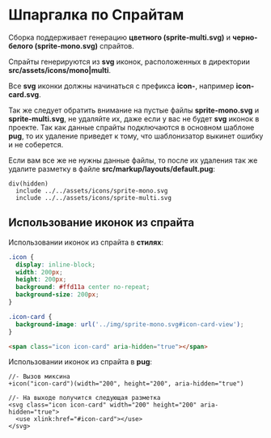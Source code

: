 # Шпаргалка по Спрайтам

Сборка поддерживает генерацию **цветного (sprite-multi.svg)** и **черно-белого (sprite-mono.svg)** спрайтов.

Спрайты генерируются из **svg** иконок, расположенных в директории **src/assets/icons/mono|multi**.

Все **svg** иконки должны начинаться с префикса **icon-**, например **icon-card.svg**.

Так же следует обратить внимание на пустые файлы **sprite-mono.svg** и **sprite-multi.svg**, не удаляйте их, даже если у вас не будет **svg** иконок в проекте. Так как данные спрайты подключаются в основном шаблоне **pug**, то их удаление приведет к тому, что шаблонизатор выкинет ошибку и не соберется.

Если вам все же не нужны данные файлы, то после их удаления так же удалите разметку в файле **src/markup/layouts/default.pug**:

```pug
div(hidden)
  include ../../assets/icons/sprite-mono.svg
  include ../../assets/icons/sprite-multi.svg
```

## Использование иконок из спрайта

Использовании иконок из спрайта в **стилях**:

```css
.icon {
  display: inline-block;
  width: 200px;
  height: 200px;
  background: #ffd11a center no-repeat;
  background-size: 200px;
}

.icon-card {
  background-image: url('../img/sprite-mono.svg#icon-card-view');
}
```

```html
<span class="icon icon-card" aria-hidden="true"></span>
```

Использовании иконок из спрайта в **pug**:

```pug
//- Вызов миксина
+icon("icon-card")(width="200", height="200", aria-hidden="true")

//- На выходе получится следующая разметка
<svg class="icon icon-card" width="200" height="200" aria-hidden="true">
  <use xlink:href="#icon-card"></use>
</svg>
```
